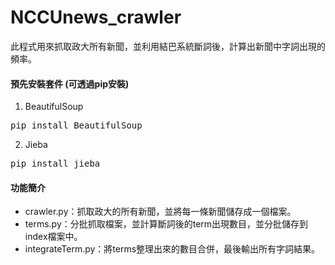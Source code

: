 # NCCUnews_crawler
此程式用來抓取政大所有新聞，並利用結巴系統斷詞後，計算出新聞中字詞出現的頻率。
#### 預先安裝套件 (可透過pip安裝) 
1. BeautifulSoup
<pre>
pip install BeautifulSoup
</pre>
2. Jieba 
<pre>
pip install jieba
</pre>

#### 功能簡介
- crawler.py：抓取政大的所有新聞，並將每一條新聞儲存成一個檔案。
- terms.py：分批抓取檔案，並計算斷詞後的term出現數目，並分批儲存到index檔案中。
- integrateTerm.py：將terms整理出來的數目合併，最後輸出所有字詞結果。